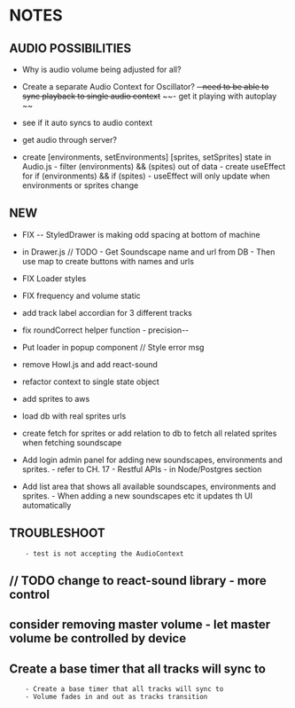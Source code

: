 # NOTES

## AUDIO POSSIBILITIES


- Why is audio volume being adjusted for all?
- Create a separate Audio Context for Oscillator?
~~- need to be able to sync playback to single audio context~~
~~- get it playing with autoplay ~~
- see if it auto syncs to audio context

- get audio through server?

- create [environments,  setEnvironments] [sprites, setSprites] state in Audio.js
      - filter (environments) && (spites) out of data 
      - create useEffect for if (environments) && if (spites) 
      - useEffect will only update when environments or sprites change

## NEW

- FIX -- StyledDrawer is making odd spacing at bottom of machine
- in Drawer.js  // TODO - Get Soundscape name and url from DB - Then use map to create buttons with names and urls
- FIX Loader styles
- FIX frequency and volume static  

- add track label accordian for 3 different tracks
- fix roundCorrect helper function - precision--
- Put loader in popup component // Style error msg
- remove Howl.js and add react-sound
- refactor context to single state object
- add sprites to aws 
- load db with real sprites urls
- create fetch for sprites or add relation to db to fetch all related sprites when fetching soundscape

- Add login admin panel for adding new soundscapes, environments and sprites.
        - refer to CH. 17 - Restful APIs - in Node/Postgres section

- Add list area that shows all available soundscapes, environments and sprites.
        - When adding a new soundscapes etc it updates th UI automatically

## TROUBLESHOOT

        - test is not accepting the AudioContext

## // TODO change to react-sound library - more control

  
## consider removing master volume - let master volume be controlled by device

## Create a base timer that all tracks will sync to

        - Create a base timer that all tracks will sync to
        - Volume fades in and out as tracks transition

